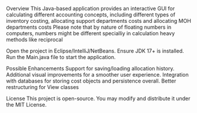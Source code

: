 Overview
This Java-based application provides an interactive GUI for calculating different accounting concepts, including different types of inventory costing, 
allocating support departments costs and allocating MOH departments costs
Please note that by nature of floating numbers in computers, numbers might be different specialliy in calculation heavy methods like reciprocal

Open the project in Eclipse/IntelliJ/NetBeans.
Ensure JDK 17+ is installed.
Run the Main.java file to start the application.

Possible Enhancements
Support for saving/loading allocation history.
Additional visual improvements for a smoother user experience.
Integration with databases for storing cost objects and persistence overall.
Better restructuring for View classes 

License
This project is open-source. You may modify and distribute it under the MIT License.
